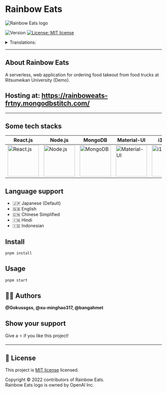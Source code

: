 # Rainbow Eats

<picture>
  <source media="(prefers-color-scheme: dark)" srcset="https://drive.google.com/uc?export=view&id=1gTvF5bbSxhNuFx-zgd22zUDi8GYQr6eW">
  <source media="(prefers-color-scheme: light)" srcset="https://drive.google.com/uc?export=view&id=17MNruDj4mLCikPxooVwhDAiQp8oU5qAO">
  <img alt="Rainbow Eats logo" src="https://drive.google.com/uc?export=view&id=17MNruDj4mLCikPxooVwhDAiQp8oU5qAO">
</picture>

<p>
  <img alt="Version" src="https://img.shields.io/github/package-json/v/xu-minghao317/rainbow-eats?style=flat-square" />
  <a href="https://github.com/xu-minghao317/rainbow-eats/blob/main/license" target="_blank">
    <img alt="License: MIT license" src="https://img.shields.io/github/license/xu-minghao317/rainbow-eats?style=flat-square" />
  </a>
</p>

<details>
<summary>Translations:</summary>

- [日本語](translations/README-ja.md)
- [中文版本](translations/README-cn.md)
  
</details>

---

## About Rainbow Eats
A serverless, web application for ordering food takeout from food trucks at Ritsumeikan University (Demo).

## **Hosting at: https://rainboweats-frtny.mongodbstitch.com/**
---

## Some tech stacks
| React.js | Node.js | MongoDB | Material-UI | i18next | pnpm |
|---|---|---|---|---|---|
| <img alt="React.js" src="https://img.stackshare.io/service/1020/OYIaJ1KK.png" width="100" /> | <img alt="Node.js" src="https://img.stackshare.io/service/1011/n1JRsFeB_400x400.png" width="100" /> | <img alt="MongoDB" src="https://img.stackshare.io/service/1030/leaf-360x360.png" width="100" /> | <img alt="Material-UI" src="https://img.stackshare.io/service/1904/default_44d81cb9fadbc3688b7e91a6d5217d0ea5358b57.png" width="100" /> | <img alt="i18next" src="https://avatars.githubusercontent.com/u/8546082?s=200&v=4" width="100" /> | <img alt="pnpm" src="https://img.stackshare.io/service/10903/JLVo_YPe_400x400.jpg" width="100" /> |

## Language support
- 🇯🇵 Japanese (Default) 
- 🇬🇧 English
- 🇨🇳 Chinese Simplified
- 🇮🇳 Hindi
- 🇮🇩 Indonesian

## Install
```sh
pnpm install
```

## Usage
```sh
pnpm start
```

## 🧑‍💻 Authors
**@Gokussgss, @xu-minghao317, @bangahmet**

## Show your support
Give a ⭐️ if you like this project!

---

## 📝 License
This project is [MIT license](https://github.com/xu-minghao317/rainbow-eats/blob/main/license) licensed.

Copyright © 2022 contributors of Rainbow Eats.  
Rainbow Eats logo is owned by OpenAI Inc.
